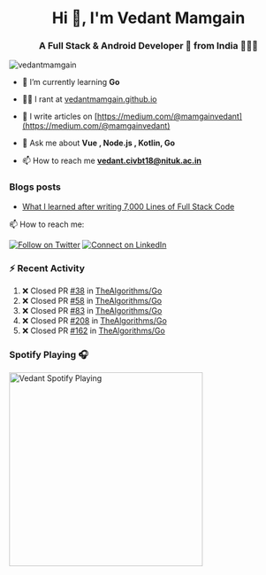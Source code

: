<h1 align="center">Hi 👋, I'm Vedant Mamgain</h1>
<h3 align="center">A Full Stack & Android Developer 🚀 from India 👨🏽‍💻</h3>

<p align="left"> <img src="https://komarev.com/ghpvc/?username=vedantmamgain" alt="vedantmamgain" /> </p>

- 🌱 I’m currently learning **Go**

- 👨‍💻 I rant at [vedantmamgain.github.io](https://vedantmamgain.github.io/)

- 📝 I write articles on [https://medium.com/@mamgainvedant](https://medium.com/@mamgainvedant)

- 💬 Ask me about **Vue , Node.js , Kotlin, Go**

- 📫 How to reach me **vedant.civbt18@nituk.ac.in**

### Blogs posts

<!-- BLOG-POST-LIST:START -->
- [What I learned after writing 7,000 Lines of Full Stack Code](https://medium.com/@mamgainvedant/what-i-learned-after-writing-7-000-lines-of-full-stack-code-7f69cc0b1ea?source=rss-e9acd2ca6911------2)
<!-- BLOG-POST-LIST:END -->

📫 How to reach me:

[![Follow on Twitter](https://img.shields.io/badge/--twitter?label=Twitter&logo=Twitter&style=social)](https://twitter.com/mamgainvedant) [![Connect on LinkedIn](https://img.shields.io/badge/--linkedin?label=LinkedIn&logo=LinkedIn&style=social)](https://linkedin.com/in/vedant-mamgain)

### :zap: Recent Activity

<!--START_SECTION:activity-->

1. ❌ Closed PR [#38](https://github.com/TheAlgorithms/Go/pull/38) in [TheAlgorithms/Go](https://github.com/TheAlgorithms/Go)
2. ❌ Closed PR [#58](https://github.com/TheAlgorithms/Go/pull/58) in [TheAlgorithms/Go](https://github.com/TheAlgorithms/Go)
3. ❌ Closed PR [#83](https://github.com/TheAlgorithms/Go/pull/83) in [TheAlgorithms/Go](https://github.com/TheAlgorithms/Go)
4. ❌ Closed PR [#208](https://github.com/TheAlgorithms/Go/pull/208) in [TheAlgorithms/Go](https://github.com/TheAlgorithms/Go)
5. ❌ Closed PR [#162](https://github.com/TheAlgorithms/Go/pull/162) in [TheAlgorithms/Go](https://github.com/TheAlgorithms/Go)
<!--END_SECTION:activity-->

### Spotify Playing 🎧

[<img src="https://novatorem-d0fbsrhp9.vercel.app/api/spotify.py" alt="Vedant Spotify Playing" width="350" />](https://open.spotify.com/user/s4c42w22yq0zx3034etx8bkiw)
